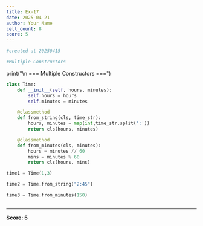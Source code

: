 ```yaml
---
title: Ex-17
date: 2025-04-21
author: Your Name
cell_count: 8
score: 5
---
```


```python
#created at 20250415
```


```python
#Multiple Constructors
```
print("\n === Multiple Constructors ===")

```python
class Time:
    def __init__(self, hours, minutes):
        self.hours = hours
        self.minutes = minutes

    @classmethod
    def from_string(cls, time_str):
        hours, minutes = map(int,time_str.split(':'))
        return cls(hours, minutes)

    @classmethod 
    def from_minutes(cls, minutes):
        hours = minutes // 60
        mins = minutes % 60
        return cls(hours, mins)

```


```python
time1 = Time(1,3)
```


```python
time2 = Time.from_string("2:45")
```


```python
time3 = Time.from_minutes(150)
```


```python

```


---
**Score: 5**